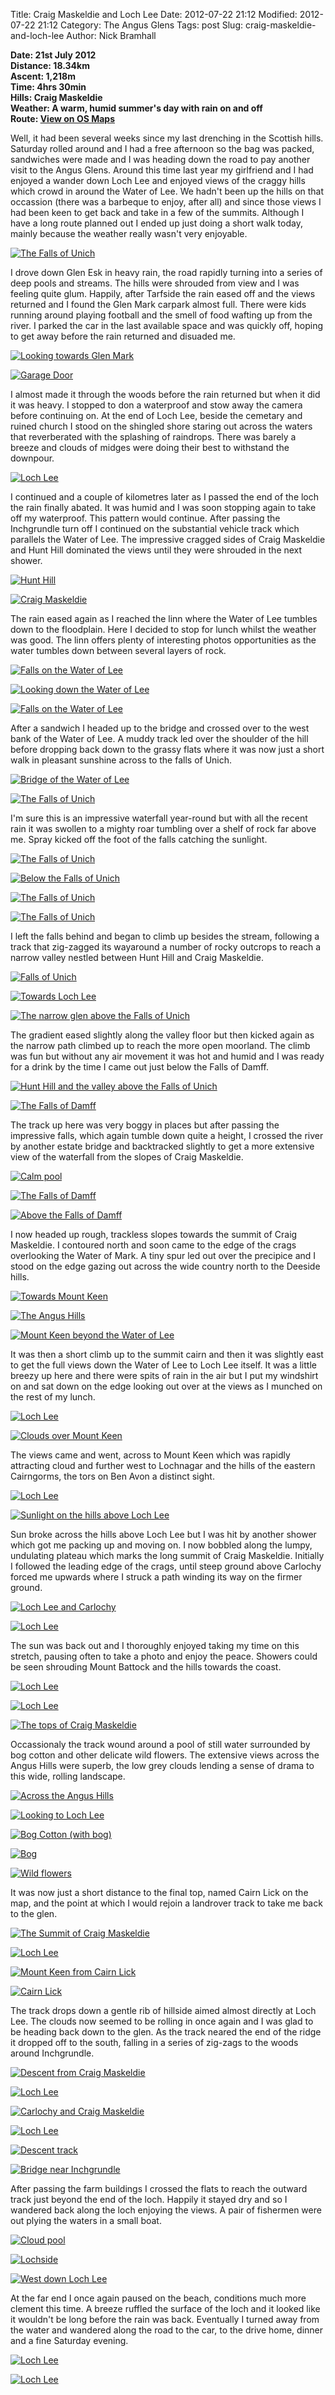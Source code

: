 Title: Craig Maskeldie and Loch Lee
Date: 2012-07-22 21:12
Modified: 2012-07-22 21:12
Category:  The Angus Glens
Tags: post
Slug: craig-maskeldie-and-loch-lee
Author: Nick Bramhall


**Date: 21st July 2012  
Distance: 18.34km  
Ascent: 1,218m  
Time: 4hrs 30min  
Hills: Craig Maskeldie  
Weather: A warm, humid summer's day with rain on and off  
Route: [View on OS Maps](https://www.invertedworld.co.uk/hillwalking/trip/384)**

Well, it had been several weeks since my last drenching in the Scottish hills. Saturday rolled around and I had a free afternoon so the bag was packed, sandwiches were made and I was heading down the road to pay another visit to the Angus Glens. Around this time last year my girlfriend and I had enjoyed a wander down Loch Lee and enjoyed views of the craggy hills which crowd in around the Water of Lee. We hadn't been up the hills on that occassion (there was a barbeque to enjoy, after all) and since those views I had been keen to get back and take in a few of the summits. Although I have a long route planned out I ended up just doing a short walk today, mainly because the weather really wasn't very enjoyable.

[![The Falls of Unich](http://farm9.staticflickr.com/8293/7622156058_c72acab5ec_b.jpg)](http://flic.kr/p/cBxxrL "The Falls of Unich by Nick Bramhall, on Flickr")

<!--more-->

I drove down Glen Esk in heavy rain, the road rapidly turning into a series of deep pools and streams. The hills were shrouded from view and I was feeling quite glum. Happily, after Tarfside the rain eased off and the views returned and I found the Glen Mark carpark almost full. There were kids running around playing football and the smell of food wafting up from the river. I parked the car in the last available space and was quickly off, hoping to get away before the rain returned and disuaded me.

[![Looking towards Glen Mark](http://farm8.staticflickr.com/7270/7621437416_fffca6a4a8_b.jpg)](http://flic.kr/p/cBtRPo "Looking towards Glen Mark by Nick Bramhall, on Flickr")

[![Garage Door](http://farm8.staticflickr.com/7113/7621439176_cf737fbdbe_b.jpg)](http://flic.kr/p/cBtSkJ "Garage Door by Nick Bramhall, on Flickr")

I almost made it through the woods before the rain returned but when it did it was heavy. I stopped to don a waterproof and stow away the camera before continuing on. At the end of Loch Lee, beside the cemetary and ruined church I stood on the shingled shore staring out across the waters that reverberated with the splashing of raindrops. There was barely a breeze and clouds of midges were doing their best to withstand the downpour.

[![Loch Lee](http://farm9.staticflickr.com/8290/7621441088_7e4ccf7f8d_b.jpg)](http://flic.kr/p/cBtSUG "Loch Lee by Nick Bramhall, on Flickr")

I continued and a couple of kilometres later as I passed the end of the loch the rain finally abated. It was humid and I was soon stopping again to take off my waterproof. This pattern would continue. After passing the Inchgrundle turn off I continued on the substantial vehicle track which parallels the Water of Lee. The impressive cragged sides of Craig Maskeldie and Hunt Hill dominated the views until they were shrouded in the next shower.

[![Hunt Hill](http://farm8.staticflickr.com/7120/7621445334_c1be807767_b.jpg)](http://flic.kr/p/cBtUaU "Hunt Hill by Nick Bramhall, on Flickr")

[![Craig Maskeldie](http://farm8.staticflickr.com/7113/7621447484_c50d5af5f6_b.jpg)](http://flic.kr/p/cBtUNY "Craig Maskeldie by Nick Bramhall, on Flickr")

The rain eased again as I reached the linn where the Water of Lee tumbles down to the floodplain. Here I decided to stop for lunch whilst the weather was good. The linn offers plenty of interesting photos opportunities as the water tumbles down between several layers of rock.

[![Falls on the Water of Lee](http://farm9.staticflickr.com/8015/7621460030_a0fc9144a9_b.jpg)](http://flic.kr/p/cBtYxh "Falls on the Water of Lee by Nick Bramhall, on Flickr")

[![Looking down the Water of Lee](http://farm9.staticflickr.com/8293/7621466584_dbe68e7552_b.jpg)](http://flic.kr/p/cBu1uh "Looking down the Water of Lee by Nick Bramhall, on Flickr")

[![Falls on the Water of Lee](http://farm8.staticflickr.com/7132/7621456428_9cc9ae2c71_b.jpg)](http://flic.kr/p/cBtXtb "Falls on the Water of Lee by Nick Bramhall, on Flickr")

After a sandwich I headed up to the bridge and crossed over to the west bank of the Water of Lee. A muddy track led over the shoulder of the hill before dropping back down to the grassy flats where it was now just a short walk in pleasant sunshine across to the falls of Unich.

[![Bridge of the Water of Lee](http://farm8.staticflickr.com/7122/7621435744_65ed26f434_b.jpg)](http://flic.kr/p/cBtRjy "Bridge of the Water of Lee by Nick Bramhall, on Flickr")

[![The Falls of Unich](http://farm9.staticflickr.com/8152/7622111150_cb817e6e45_b.jpg)](http://flic.kr/p/cBxj6u "The Falls of Unich by Nick Bramhall, on Flickr")

I'm sure this is an impressive waterfall year-round but with all the recent rain it was swollen to a mighty roar tumbling over a shelf of rock far above me. Spray kicked off the foot of the falls catching the sunlight.

[![The Falls of Unich](http://farm9.staticflickr.com/8152/7617884736_a34bdf7eda_b.jpg)](http://flic.kr/p/cBaDJh "The Falls of Unich by Nick Bramhall, on Flickr")

[![Below the Falls of Unich](http://farm9.staticflickr.com/8429/7622122324_7c0b133675_b.jpg)](http://flic.kr/p/cBxnq9 "Below the Falls of Unich by Nick Bramhall, on Flickr")

[![The Falls of Unich](http://farm8.staticflickr.com/7131/7622150460_09103a83e1_b.jpg)](http://flic.kr/p/cBxvMf "The Falls of Unich by Nick Bramhall, on Flickr")

[![The Falls of Unich](http://farm8.staticflickr.com/7117/7622153794_8f667702ea_b.jpg)](http://flic.kr/p/cBxwLJ "The Falls of Unich by Nick Bramhall, on Flickr")

I left the falls behind and began to climb up besides the stream, following a track that zig-zagged its wayaround a number of rocky outcrops to reach a narrow valley nestled between Hunt Hill and Craig Maskeldie.

[![Falls of Unich](http://farm8.staticflickr.com/7278/7622165370_86d3a0d04a_b.jpg)](http://flic.kr/p/cBxAdj "Falls of Unich by Nick Bramhall, on Flickr")

[![Towards Loch Lee](http://farm9.staticflickr.com/8149/7622176342_4cabbe1cc3_b.jpg)](http://flic.kr/p/cBxDtu "Towards Loch Lee by Nick Bramhall, on Flickr")

[![The narrow glen above the Falls of Unich](http://farm9.staticflickr.com/8155/7622191668_c9278c2d1d_b.jpg)](http://flic.kr/p/cBxJ2J "The narrow glen above the Falls of Unich by Nick Bramhall, on Flickr")

The gradient eased slightly along the valley floor but then kicked again as the narrow path climbed up to reach the more open moorland. The climb was fun but without any air movement it was hot and humid and I was ready for a drink by the time I came out just below the Falls of Damff.

[![Hunt Hill and the valley above the Falls of Unich](http://farm9.staticflickr.com/8009/7622204840_ee6e2bfff2_b.jpg)](http://flic.kr/p/cBxMWQ "Hunt Hill and the valley above the Falls of Unich by Nick Bramhall, on Flickr")

[![The Falls of Damff](http://farm9.staticflickr.com/8155/7622210066_8a71e30a1d_b.jpg)](http://flic.kr/p/cBxPuW "The Falls of Damff by Nick Bramhall, on Flickr")

The track up here was very boggy in places but after passing the impressive falls, which again tumble down quite a height, I crossed the river by another estate bridge and backtracked slightly to get a more extensive view of the waterfall from the slopes of Craig Maskeldie.

[![Calm pool](http://farm9.staticflickr.com/8007/7622220456_416493567b_b.jpg)](http://flic.kr/p/cBxSA5 "Calm pool by Nick Bramhall, on Flickr")

[![The Falls of Damff](http://farm9.staticflickr.com/8022/7622224368_d52b6cf074_b.jpg)](http://flic.kr/p/cBxTKw "The Falls of Damff by Nick Bramhall, on Flickr")

[![Above the Falls of Damff](http://farm9.staticflickr.com/8028/7622240790_8d4abd9630_b.jpg)](http://flic.kr/p/cBxYCE "Above the Falls of Damff by Nick Bramhall, on Flickr")

I now headed up rough, trackless slopes towards the summit of Craig Maskeldie. I contoured north and soon came to the edge of the crags overlooking the Water of Mark. A tiny spur led out over the precipice and I stood on the edge gazing out across the wide country north to the Deeside hills.

[![Towards Mount Keen](http://farm9.staticflickr.com/8283/7622256288_119a2ff265_b.jpg)](http://flic.kr/p/cBy4eS "Towards Mount Keen by Nick Bramhall, on Flickr")

[![The Angus Hills](http://farm9.staticflickr.com/8158/7622264206_caaa644936_b.jpg)](http://flic.kr/p/cBy6Ao "The Angus Hills by Nick Bramhall, on Flickr")

[![Mount Keen beyond the Water of Lee](http://farm8.staticflickr.com/7266/7622267290_1510ef8da0_b.jpg)](http://flic.kr/p/cBy7vy "Mount Keen beyond the Water of Lee by Nick Bramhall, on Flickr")

It was then a short climb up to the summit cairn and then it was slightly east to get the full views down the Water of Lee to Loch Lee itself. It was a little breezy up here and there were spits of rain in the air but I put my windshirt on and sat down on the edge looking out over at the views as I munched on the rest of my lunch.

[![Loch Lee](http://farm8.staticflickr.com/7111/7622107158_429b450bda_b.jpg)](http://flic.kr/p/cBxhUE "Loch Lee by Nick Bramhall, on Flickr")

[![Clouds over Mount Keen](http://farm9.staticflickr.com/8284/7622711632_8df054b3fe_b.jpg)](http://flic.kr/p/cBAoAC "Clouds over Mount Keen by Nick Bramhall, on Flickr")

The views came and went, across to Mount Keen which was rapidly attracting cloud and further west to Lochnagar and the hills of the eastern Cairngorms, the tors on Ben Avon a distinct sight.

[![Loch Lee](http://farm8.staticflickr.com/7127/7622704702_0eb0f5e616_b.jpg)](http://flic.kr/p/cBAmx9 "Loch Lee by Nick Bramhall, on Flickr")

[![Sunlight on the hills above Loch Lee](http://farm9.staticflickr.com/8153/7622703142_5b635ff30e_b.jpg)](http://flic.kr/p/cBAm5f "Sunlight on the hills above Loch Lee by Nick Bramhall, on Flickr")

Sun broke across the hills above Loch Lee but I was hit by another shower which got me packing up and moving on. I now bobbled along the lumpy, undulating plateau which marks the long summit of Craig Maskeldie. Initially I followed the leading edge of the crags, until steep ground above Carlochy forced me upwards where I struck a path winding its way on the firmer ground.

[![Loch Lee and Carlochy](http://farm8.staticflickr.com/7131/7622717270_53224c45bd_b.jpg)](http://flic.kr/p/cBAqgQ "Loch Lee and Carlochy by Nick Bramhall, on Flickr")

[![Loch Lee](http://farm9.staticflickr.com/8431/7622722874_fe9734a14a_b.jpg)](http://flic.kr/p/cBArWs "Loch Lee by Nick Bramhall, on Flickr")

The sun was back out and I thoroughly enjoyed taking my time on this stretch, pausing often to take a photo and enjoy the peace. Showers could be seen shrouding Mount Battock and the hills towards the coast.

[![Loch Lee](http://farm9.staticflickr.com/8145/7622729920_9d01994df7_b.jpg)](http://flic.kr/p/cBAu2W "Loch Lee by Nick Bramhall, on Flickr")

[![Loch Lee](http://farm8.staticflickr.com/7264/7622744316_5e885ddcf9_b.jpg)](http://flic.kr/p/cBAyj9 "Loch Lee by Nick Bramhall, on Flickr")

[![The tops of Craig Maskeldie](http://farm8.staticflickr.com/7251/7622755144_bc83366f8a_b.jpg)](http://flic.kr/p/cBABwQ "The tops of Craig Maskeldie by Nick Bramhall, on Flickr")

Occassionaly the track wound around a pool of still water surrounded by bog cotton and other delicate wild flowers. The extensive views across the Angus Hills were superb, the low grey clouds lending a sense of drama to this wide, rolling landscape.

[![Across the Angus Hills](http://farm9.staticflickr.com/8007/7622768678_67bc083de8_b.jpg)](http://flic.kr/p/cBAFyb "Across the Angus Hills by Nick Bramhall, on Flickr")

[![Looking to Loch Lee](http://farm9.staticflickr.com/8011/7622772392_0c66c28738_b.jpg)](http://flic.kr/p/cBAGEd "Looking to Loch Lee by Nick Bramhall, on Flickr")

[![Bog Cotton (with bog)](http://farm9.staticflickr.com/8292/7622776962_ae4f0fcc0b_b.jpg)](http://flic.kr/p/cBAJ21 "Bog Cotton (with bog) by Nick Bramhall, on Flickr")

[![Bog](http://farm9.staticflickr.com/8427/7622785872_ffb4eb26e9_b.jpg)](http://flic.kr/p/cBALEC "Bog by Nick Bramhall, on Flickr")

[![Wild flowers](http://farm9.staticflickr.com/8146/7622788020_106ba1d048_b.jpg)](http://flic.kr/p/cBAMiE "Wild flowers by Nick Bramhall, on Flickr")

It was now just a short distance to the final top, named Cairn Lick on the map, and the point at which I would rejoin a landrover track to take me back to the glen.

[![The Summit of Craig Maskeldie](http://farm8.staticflickr.com/7118/7622793972_bdb7641017_b.jpg)](http://flic.kr/p/cBAP5h "The Summit of Craig Maskeldie by Nick Bramhall, on Flickr")

[![Loch Lee](http://farm8.staticflickr.com/7246/7622797330_8b3fd266b3_b.jpg)](http://flic.kr/p/cBAQ5b "Loch Lee by Nick Bramhall, on Flickr")

[![Mount Keen from Cairn Lick](http://farm8.staticflickr.com/7127/7622805470_9fc77acd36_b.jpg)](http://flic.kr/p/cBASuw "Mount Keen from Cairn Lick by Nick Bramhall, on Flickr")

[![Cairn Lick](http://farm9.staticflickr.com/8431/7622809536_db8103bd90_b.jpg)](http://flic.kr/p/cBATGC "Cairn Lick by Nick Bramhall, on Flickr")

The track drops down a gentle rib of hillside aimed almost directly at Loch Lee. The clouds now seemed to be rolling in once again and I was glad to be heading back down to the glen. As the track neared the end of the ridge it dropped off to the south, falling in a series of zig-zags to the woods around Inchgrundle.

[![Descent from Craig Maskeldie](http://farm9.staticflickr.com/8026/7622812904_5fea838b11_b.jpg)](http://flic.kr/p/cBAUGG "Descent from Craig Maskeldie by Nick Bramhall, on Flickr")

[![Loch Lee](http://farm8.staticflickr.com/7138/7622823602_b84a3535e3_b.jpg)](http://flic.kr/p/cBAXT9 "Loch Lee by Nick Bramhall, on Flickr")

[![Carlochy and Craig Maskeldie](http://farm9.staticflickr.com/8294/7622833662_fa6fb2e950_b.jpg)](http://flic.kr/p/cBB1SA "Carlochy and Craig Maskeldie by Nick Bramhall, on Flickr")

[![Loch Lee](http://farm9.staticflickr.com/8429/7622857788_763fcefa35_b.jpg)](http://flic.kr/p/cBB93y "Loch Lee by Nick Bramhall, on Flickr")

[![Descent track](http://farm8.staticflickr.com/7276/7622852888_a720e05086_b.jpg)](http://flic.kr/p/cBB7A5 "Descent track by Nick Bramhall, on Flickr")

[![Bridge near Inchgrundle](http://farm9.staticflickr.com/8144/7622863900_c45ab6d844_b.jpg)](http://flic.kr/p/cBBaRW "Bridge near Inchgrundle by Nick Bramhall, on Flickr")

After passing the farm buildings I crossed the flats to reach the outward track just beyond the end of the loch. Happily it stayed dry and so I wandered back along the loch enjoying the views. A pair of fishermen were out plying the waters in a small boat.

[![Cloud pool](http://farm8.staticflickr.com/7278/7622869442_8a4dd433d6_b.jpg)](http://flic.kr/p/cBBcvu "Cloud pool by Nick Bramhall, on Flickr")

[![Lochside](http://farm8.staticflickr.com/7133/7622880372_f5526fe980_b.jpg)](http://flic.kr/p/cBBfKW "Lochside by Nick Bramhall, on Flickr")

[![West down Loch Lee](http://farm9.staticflickr.com/8159/7622890876_7bb13c071f_b.jpg)](http://flic.kr/p/cBBiT3 "West down Loch Lee by Nick Bramhall, on Flickr")

At the far end I once again paused on the beach, conditions much more clement this time. A breeze ruffled the surface of the loch and it looked like it wouldn't be long before the rain was back. Eventually I turned away from the water and wandered along the road to the car, to the drive home, dinner and a fine Saturday evening.

[![Loch Lee](http://farm9.staticflickr.com/8290/7622896940_cfe79bb936_b.jpg)](http://flic.kr/p/cBBkFA "Loch Lee by Nick Bramhall, on Flickr")

[![Loch Lee](http://farm8.staticflickr.com/7271/7622901668_272a8abf02_b.jpg)](http://flic.kr/p/cBBn67 "Loch Lee by Nick Bramhall, on Flickr")

 
